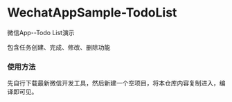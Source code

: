 # WechatAppSample-TodoList
微信App--Todo List演示

包含任务创建、完成、修改、删除功能

### 使用方法
先自行下载最新微信开发工具，然后新建一个空项目，将本仓库内容复制进入，编译即可见。

